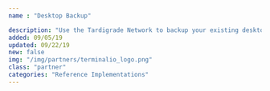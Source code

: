 ```yaml
---
name : "Desktop Backup"

description: "Use the Tardigrade Network to backup your existing desktop filesystem"
added: 09/05/19
updated: 09/22/19
new: false
img: "/img/partners/terminalio_logo.png"
class: "partner"
categories: "Reference Implementations"
---
```

